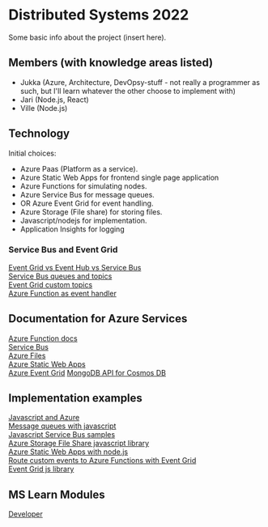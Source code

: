 
# Distributed Systems 2022

Some basic info about the project (insert here).

## Members (with knowledge areas listed)

- Jukka (Azure, Architecture, DevOpsy-stuff - not really a programmer as such, but I'll learn whatever the other choose to implement with)
- Jari (Node.js, React)
- Ville (Node.js)

## Technology

Initial choices:

* Azure Paas (Platform as a service).
* Azure Static Web Apps for frontend single page application
* Azure Functions for simulating nodes.
* Azure Service Bus for message queues.
* OR Azure Event Grid for event handling.
* Azure Storage (File share) for storing files.
* Javascript/nodejs for implementation.
* Application Insights for logging

### Service Bus and Event Grid

[Event Grid vs Event Hub vs Service Bus](https://learn.microsoft.com/en-us/azure/event-grid/compare-messaging-services)<br>
[Service Bus queues and topics](https://learn.microsoft.com/en-us/azure/service-bus-messaging/service-bus-queues-topics-subscriptions)<br>
[Event Grid custom topics](https://learn.microsoft.com/en-us/azure/event-grid/custom-topics)<br>
[Azure Function as event handler](https://learn.microsoft.com/en-us/azure/event-grid/handler-functions)
## Documentation for Azure Services

[Azure Function docs](https://learn.microsoft.com/en-us/azure/azure-functions/)<br>
[Service Bus](https://learn.microsoft.com/en-us/azure/service-bus-messaging/)<br>
[Azure Files](https://learn.microsoft.com/en-us/azure/storage/files/)<br>
[Azure Static Web Apps](https://learn.microsoft.com/en-us/azure/static-web-apps/)<br>
[Azure Event Grid](https://learn.microsoft.com/en-us/azure/event-grid/)
[MongoDB API for Cosmos DB](https://learn.microsoft.com/en-us/azure/cosmos-db/mongodb/introduction)

## Implementation examples

[Javascript and Azure](https://learn.microsoft.com/en-us/azure/developer/javascript/)<br>
[Message queues with javascript](https://learn.microsoft.com/en-us/azure/service-bus-messaging/service-bus-nodejs-how-to-use-queues)<br>
[Javascript Service Bus samples](https://learn.microsoft.com/en-us/samples/azure/azure-sdk-for-js/service-bus-javascript/)<br>
[Azure Storage File Share javascript library](https://learn.microsoft.com/en-us/javascript/api/overview/azure/storage-file-share-readme?view=azure-node-latest)<br>
[Azure Static Web Apps with node.js](https://learn.microsoft.com/en-us/azure/developer/javascript/how-to/create-static-web-app)<br>
[Route custom events to Azure Functions with Event Grid](https://learn.microsoft.com/en-us/azure/event-grid/custom-event-to-function)<br>
[Event Grid js library](https://learn.microsoft.com/en-us/javascript/api/overview/azure/eventgrid-readme?view=azure-node-latest)

## MS Learn Modules

[Developer](https://learn.microsoft.com/en-us/certifications/exams/az-204)<br>
